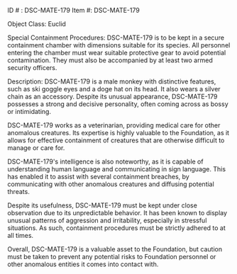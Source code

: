 ID # : DSC-MATE-179
Item #: DSC-MATE-179

Object Class: Euclid

Special Containment Procedures:
DSC-MATE-179 is to be kept in a secure containment chamber with dimensions suitable for its species. All personnel entering the chamber must wear suitable protective gear to avoid potential contamination. They must also be accompanied by at least two armed security officers.

Description:
DSC-MATE-179 is a male monkey with distinctive features, such as ski goggle eyes and a doge hat on its head. It also wears a silver chain as an accessory. Despite its unusual appearance, DSC-MATE-179 possesses a strong and decisive personality, often coming across as bossy or intimidating.

DSC-MATE-179 works as a veterinarian, providing medical care for other anomalous creatures. Its expertise is highly valuable to the Foundation, as it allows for effective containment of creatures that are otherwise difficult to manage or care for.

DSC-MATE-179's intelligence is also noteworthy, as it is capable of understanding human language and communicating in sign language. This has enabled it to assist with several containment breaches, by communicating with other anomalous creatures and diffusing potential threats.

Despite its usefulness, DSC-MATE-179 must be kept under close observation due to its unpredictable behavior. It has been known to display unusual patterns of aggression and irritability, especially in stressful situations. As such, containment procedures must be strictly adhered to at all times.

Overall, DSC-MATE-179 is a valuable asset to the Foundation, but caution must be taken to prevent any potential risks to Foundation personnel or other anomalous entities it comes into contact with.